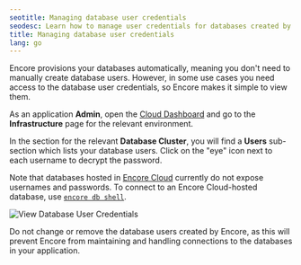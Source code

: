 ```yaml
---
seotitle: Managing database user credentials
seodesc: Learn how to manage user credentials for databases created by Encore.
title: Managing database user credentials
lang: go
---
```


Encore provisions your databases automatically, meaning you don't need to manually create database users. However, in some use cases you need access to the database user credentials, so Encore makes it simple to view them.

As an application **Admin**, open the [Cloud Dashboard](https://app.encore.dev) and go to the **Infrastructure** page for the relevant environment.

In the section for the relevant **Database Cluster**, you will find a **Users** sub-section which lists your database users. Click on the "eye" icon next to each username to decrypt the password.

Note that databases hosted in [Encore Cloud](/docs/deploy/infra#encore-cloud) currently do not expose usernames and passwords.
To connect to an Encore Cloud-hosted database, use [`encore db shell`](https://encore.dev/docs/primitives/databases#connecting-to-databases).

<img src="/assets/docs/db-user.png" title="View Database User Credentials"/>

<Callout type="important">

Do not change or remove the database users created by Encore, as this will prevent Encore from maintaining and handling connections to the databases in your application.

</Callout>
